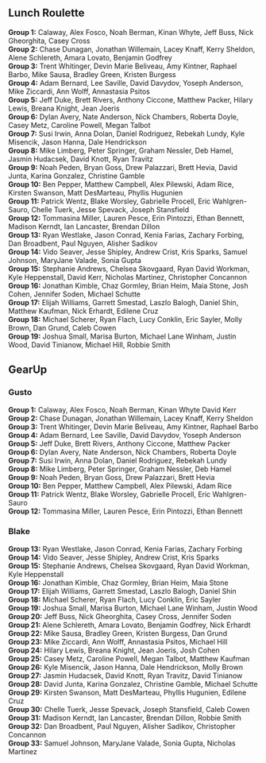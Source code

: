 ## Lunch Roulette 

**Group 1:** Calaway, Alex Fosco, Noah Berman, Kinan Whyte, Jeff Buss, Nick Gheorghita, Casey Cross  
**Group 2:** Chase Dunagan, Jonathan Willemain, Lacey Knaff, Kerry Sheldon, Alene Schlereth, Amara Lovato, Benjamin Godfrey  
**Group 3:** Trent Whitinger, Devin Marie Beliveau, Amy Kintner, Raphael Barbo, Mike Sausa, Bradley Green, Kristen Burgess  
**Group 4:** Adam Bernard, Lee Saville, David Davydov, Yoseph Anderson, Mike Ziccardi, Ann Wolff, Annastasia Psitos  
**Group 5:** Jeff Duke, Brett Rivers, Anthony Ciccone, Matthew Packer, Hilary Lewis, Breana Knight, Jean Joeris  
**Group 6:** Dylan Avery, Nate Anderson, Nick Chambers, Roberta Doyle, Casey Metz, Caroline Powell, Megan Talbot  
**Group 7:** Susi Irwin, Anna Dolan, Daniel Rodriguez, Rebekah Lundy, Kyle Misencik, Jason Hanna, Dale Hendrickson  
**Group 8:** Mike Limberg, Peter Springer, Graham Nessler, Deb Hamel, Jasmin Hudacsek, David Knott, Ryan Travitz  
**Group 9:** Noah Peden, Bryan Goss, Drew Palazzari, Brett Hevia, David Junta, Karina Gonzalez, Christine Gamble  
**Group 10:** Ben Pepper, Matthew Campbell, Alex Pilewski, Adam Rice, Kirsten Swanson, Matt DesMarteau, Phyllis Hugunien  
**Group 11:** Patrick Wentz, Blake Worsley, Gabrielle Procell, Eric Wahlgren-Sauro, Chelle Tuerk, Jesse Spevack, Joseph Stansfield  
**Group 12:** Tommasina Miller, Lauren Pesce, Erin Pintozzi, Ethan Bennett, Madison Kerndt, Ian Lancaster, Brendan Dillon  
**Group 13:** Ryan Westlake, Jason Conrad, Kenia Farias, Zachary Forbing, Dan Broadbent, Paul Nguyen, Alisher Sadikov  
**Group 14:** Vido Seaver, Jesse Shipley, Andrew Crist, Kris Sparks, Samuel Johnson, MaryJane Valade, Sonia Gupta  
**Group 15:** Stephanie Andrews, Chelsea Skovgaard, Ryan David Workman, Kyle Heppenstall, David Kerr, Nicholas Martinez, Christopher Concannon  
**Group 16:** Jonathan Kimble, Chaz Gormley, Brian Heim, Maia Stone, Josh Cohen, Jennifer Soden, Michael Schutte  
**Group 17:** Elijah Williams, Garrett Smestad, Laszlo Balogh, Daniel Shin, Matthew Kaufman, Nick Erhardt, Edilene Cruz  
**Group 18:** Michael Scherer, Ryan Flach, Lucy Conklin, Eric Sayler, Molly Brown, Dan Grund, Caleb Cowen  
**Group 19:** Joshua Small, Marisa Burton, Michael Lane Winham, Justin Wood, David Tinianow, Michael Hill, Robbie Smith  

## GearUp 
### Gusto
**Group 1:** Calaway, Alex Fosco, Noah Berman, Kinan Whyte David Kerr  
**Group 2:** Chase Dunagan, Jonathan Willemain, Lacey Knaff, Kerry Sheldon  
**Group 3:** Trent Whitinger, Devin Marie Beliveau, Amy Kintner, Raphael Barbo   
**Group 4:** Adam Bernard, Lee Saville, David Davydov, Yoseph Anderson  
**Group 5:** Jeff Duke, Brett Rivers, Anthony Ciccone, Matthew Packer  
**Group 6:** Dylan Avery, Nate Anderson, Nick Chambers, Roberta Doyle  
**Group 7:** Susi Irwin, Anna Dolan, Daniel Rodriguez, Rebekah Lundy  
**Group 8:** Mike Limberg, Peter Springer, Graham Nessler, Deb Hamel  
**Group 9:** Noah Peden, Bryan Goss, Drew Palazzari, Brett Hevia  
**Group 10:** Ben Pepper, Matthew Campbell, Alex Pilewski, Adam Rice  
**Group 11:** Patrick Wentz, Blake Worsley, Gabrielle Procell, Eric Wahlgren-Sauro  
**Group 12:** Tommasina Miller, Lauren Pesce, Erin Pintozzi, Ethan Bennett  

### Blake 
**Group 13:** Ryan Westlake, Jason Conrad, Kenia Farias, Zachary Forbing  
**Group 14:** Vido Seaver, Jesse Shipley, Andrew Crist, Kris Sparks  
**Group 15:** Stephanie Andrews, Chelsea Skovgaard, Ryan David Workman, Kyle Heppenstall  
**Group 16:** Jonathan Kimble, Chaz Gormley, Brian Heim, Maia Stone  
**Group 17:** Elijah Williams, Garrett Smestad, Laszlo Balogh, Daniel Shin  
**Group 18:** Michael Scherer, Ryan Flach, Lucy Conklin, Eric Sayler  
**Group 19:** Joshua Small, Marisa Burton, Michael Lane Winham, Justin Wood  
**Group 20:** Jeff Buss, Nick Gheorghita, Casey Cross, Jennifer Soden  
**Group 21:** Alene Schlereth, Amara Lovato, Benjamin Godfrey, Nick Erhardt  
**Group 22:** Mike Sausa, Bradley Green, Kristen Burgess, Dan Grund  
**Group 23:** Mike Ziccardi, Ann Wolff, Annastasia Psitos, Michael Hill  
**Group 24:** Hilary Lewis, Breana Knight, Jean Joeris, Josh Cohen  
**Group 25:** Casey Metz, Caroline Powell, Megan Talbot, Matthew Kaufman  
**Group 26:** Kyle Misencik, Jason Hanna, Dale Hendrickson, Molly Brown  
**Group 27:** Jasmin Hudacsek, David Knott, Ryan Travitz, David Tinianow  
**Group 28:** David Junta, Karina Gonzalez, Christine Gamble, Michael Schutte  
**Group 29:** Kirsten Swanson, Matt DesMarteau, Phyllis Hugunien, Edilene Cruz  
**Group 30:** Chelle Tuerk, Jesse Spevack, Joseph Stansfield, Caleb Cowen  
**Group 31:** Madison Kerndt, Ian Lancaster, Brendan Dillon, Robbie Smith  
**Group 32:** Dan Broadbent, Paul Nguyen, Alisher Sadikov, Christopher Concannon  
**Group 33:** Samuel Johnson, MaryJane Valade, Sonia Gupta, Nicholas Martinez  
